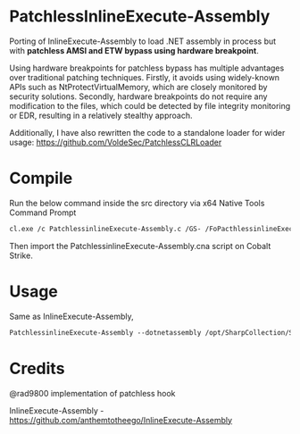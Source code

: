 # PatchlessInlineExecute-Assembly
Porting of InlineExecute-Assembly to load .NET assembly in process but with **patchless AMSI and ETW bypass using hardware breakpoint**.

Using hardware breakpoints for patchless bypass has multiple advantages over traditional patching techniques. Firstly, it avoids using widely-known APIs such as NtProtectVirtualMemory, which are closely monitored by security solutions. Secondly, hardware breakpoints do not require any modification to the files, which could be  detected by file integrity monitoring or EDR, resulting in a relatively stealthy approach.

Additionally, I have also rewritten the code to a standalone loader for wider usage: https://github.com/VoldeSec/PatchlessCLRLoader

# Compile
Run the below command inside the src directory via x64 Native Tools Command Prompt
```texinfo
cl.exe /c PatchlessinlineExecute-Assembly.c /GS- /FoPacthlessinlineExecute-Assemblyx64.o
```
Then import the PatchlessinlineExecute-Assembly.cna script on Cobalt Strike.
# Usage
Same as InlineExecute-Assembly,
```texinfo
PatchlessinlineExecute-Assembly --dotnetassembly /opt/SharpCollection/Seatbelt.exe --amsi --etw --assemblyargs AntiVirus --mailslot
```


# Credits
@rad9800 implementation of patchless hook

InlineExecute-Assembly - <https://github.com/anthemtotheego/InlineExecute-Assembly>
